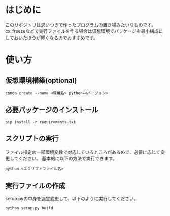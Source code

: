 # はじめに
このリポジトリは思いつきで作ったプログラムの置き場みたいなものです。
cx_freezeなどで実行ファイルを作る場合は仮想環境でパッケージを最小構成にしておいたほうが軽くなるのでおすすめです。

# 使い方

## 仮想環境構築(optional)

```
conda create --name <環境名> python=<バージョン>
```

## 必要パッケージのインストール

```
pip install -r requirements.txt
```

## スクリプトの実行

ファイル指定の一部環境変数で対応しているところがあるので、必要に応じて変更してください。
基本的に以下の方法で実行できます。
```
python <スクリプトファイル名>
```

## 実行ファイルの作成

setup.pyの中身を適宜変更して、以下のように実行してください。

```
python setup.py build
```